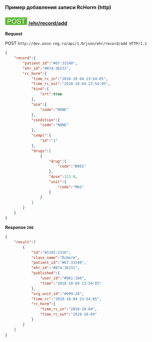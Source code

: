 ### Пример добавления записи RcHorm (http)

### ![POST](../../../../../../img/post.png) [/ehr/record/add](../../index.md)

**Request**

POST `http://dev.onco-reg.ru/api/1.0/json/ehr/record/add HTTP/1.1`
```json
{
    "record":{
        "patient_id":"#67:33340",
        "ehr_id":"#874:36231",
        "rc_horm":{
            "time_rc_in":"2018-10-04 23:54:05",
            "time_rc_out":"2018-10-04 23:54:05",
            "kind":{
                "xrt":true
            },
            "aim":{
                "code":"NONE"
            },
            "condition":{
                "code":"NONE"
            },
            "compl":{
                "id":"1"
            },
            "drugs":[
                {
                    "drug":{
                        "code":"Ю001"
                    },
                    "dose":123.0,
                    "unit":{
                        "code":"MKG"
                    }
                }
            ]
        }
    }
}
```

**Response `200`**

```json
{
    "result":[
        {
            "id":"#1185:2310",
            "class_name":"RcHorm",
            "patient_id":"#67:33340",
            "ehr_id":"#874:36231",
            "published":{
                "user_id":"#961:160",
                "time":"2018-10-04 23:54:05"
            },
            "org_unit_id":"#999:28",
            "time_rc":"2018-10-04 23:54:05",
            "rc_horm":{
                "time_rc_in":"2018-10-04",
                "time_rc_out":"2018-10-04"
            }
        }
    ]
}
```